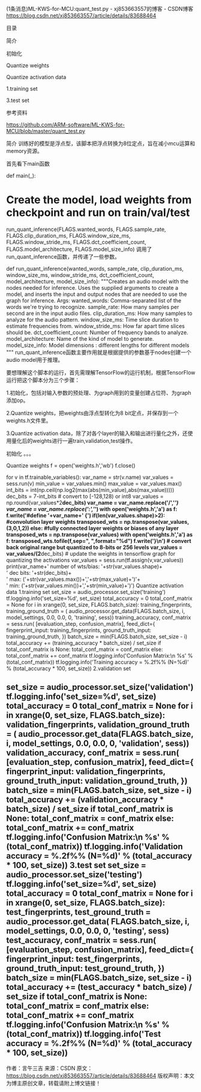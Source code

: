 (1条消息)ML-KWS-for-MCU:quant_test.py - xj853663557的博客 - CSDN博客 https://blog.csdn.net/xj853663557/article/details/83688464

目录

简介

初始化

Quantize weights

Quantize activation data

1.training set

3.test set

参考资料

https://github.com/ARM-software/ML-KWS-for-MCU/blob/master/quant_test.py

简介
训练好的模型是浮点型，该脚本把浮点转换为8位定点，旨在减小mcu运算和memory资源。

首先看下main函数

def main(_):
 
  # Create the model, load weights from checkpoint and run on train/val/test
  run_quant_inference(FLAGS.wanted_words, FLAGS.sample_rate,
      FLAGS.clip_duration_ms, FLAGS.window_size_ms,
      FLAGS.window_stride_ms, FLAGS.dct_coefficient_count,
      FLAGS.model_architecture, FLAGS.model_size_info)
调用了run_quant_inference函数，并传递了一些参数。

def run_quant_inference(wanted_words, sample_rate, clip_duration_ms,
                           window_size_ms, window_stride_ms, dct_coefficient_count, 
                           model_architecture, model_size_info):
  """Creates an audio model with the nodes needed for inference.
  Uses the supplied arguments to create a model, and inserts the input and
  output nodes that are needed to use the graph for inference.
  Args:
    wanted_words: Comma-separated list of the words we're trying to recognize.
    sample_rate: How many samples per second are in the input audio files.
    clip_duration_ms: How many samples to analyze for the audio pattern.
    window_size_ms: Time slice duration to estimate frequencies from.
    window_stride_ms: How far apart time slices should be.
    dct_coefficient_count: Number of frequency bands to analyze.
    model_architecture: Name of the kind of model to generate.
    model_size_info: Model dimensions : different lengths for different models
  """
run_quant_inference函数主要作用就是根据提供的参数基于nodes创建一个audio model用于推理。

要想理解这个脚本的运行，首先需理解TensorFlow的运行机制，根据TensorFlow运行把这个脚本分为三个步骤：

1.初始化，包括对输入参数的预处理、为graph用到的变量创建占位符、为graph添加op。

2.Quantize weights，把weights由浮点型转化为8 bit定点，并保存到一个weights.h文件里。

3.Quantize activation data，除了对各个layer的输入和输出进行量化之外，还使用量化后的weights进行一遍train,validation,test操作。

初始化
。。。

Quantize weights
  f = open('weights.h','wb')
  f.close()
 
  for v in tf.trainable_variables():
    var_name = str(v.name)
    var_values = sess.run(v)
    min_value = var_values.min()
    max_value = var_values.max()
    int_bits = int(np.ceil(np.log2(max(abs(min_value),abs(max_value)))))
    dec_bits = 7-int_bits
    # convert to [-128,128) or int8
    var_values = np.round(var_values*2**dec_bits)
    var_name = var_name.replace('/','_')
    var_name = var_name.replace(':','_')
    with open('weights.h','a') as f:
      f.write('#define '+var_name+' {')
    if(len(var_values.shape)>2): #convolution layer weights
      transposed_wts = np.transpose(var_values,(3,0,1,2))
    else: #fully connected layer weights or biases of any layer
      transposed_wts = np.transpose(var_values)
    with open('weights.h','a') as f:
      transposed_wts.tofile(f,sep=", ",format="%d")
      f.write('}\n')
    # convert back original range but quantized to 8-bits or 256 levels
    var_values = var_values/(2**dec_bits)
    # update the weights in tensorflow graph for quantizing the activations
    var_values = sess.run(tf.assign(v,var_values))
    print(var_name+' number of wts/bias: '+str(var_values.shape)+\
            ' dec bits: '+str(dec_bits)+\
            ' max: ('+str(var_values.max())+','+str(max_value)+')'+\
            ' min: ('+str(var_values.min())+','+str(min_value)+')')
Quantize activation data
1.training set
  set_size = audio_processor.set_size('training')
  tf.logging.info('set_size=%d', set_size)
  total_accuracy = 0
  total_conf_matrix = None
  for i in xrange(0, set_size, FLAGS.batch_size):
    training_fingerprints, training_ground_truth = (
        audio_processor.get_data(FLAGS.batch_size, i, model_settings, 0.0,
                                 0.0, 0, 'training', sess))
    training_accuracy, conf_matrix = sess.run(
        [evaluation_step, confusion_matrix],
        feed_dict={
            fingerprint_input: training_fingerprints,
            ground_truth_input: training_ground_truth,
        })
    batch_size = min(FLAGS.batch_size, set_size - i)
    total_accuracy += (training_accuracy * batch_size) / set_size
    if total_conf_matrix is None:
      total_conf_matrix = conf_matrix
    else:
      total_conf_matrix += conf_matrix
  tf.logging.info('Confusion Matrix:\n %s' % (total_conf_matrix))
  tf.logging.info('Training accuracy = %.2f%% (N=%d)' %
                  (total_accuracy * 100, set_size))
2.validation set

  set_size = audio_processor.set_size('validation')
  tf.logging.info('set_size=%d', set_size)
  total_accuracy = 0
  total_conf_matrix = None
  for i in xrange(0, set_size, FLAGS.batch_size):
    validation_fingerprints, validation_ground_truth = (
        audio_processor.get_data(FLAGS.batch_size, i, model_settings, 0.0,
                                 0.0, 0, 'validation', sess))
    validation_accuracy, conf_matrix = sess.run(
        [evaluation_step, confusion_matrix],
        feed_dict={
            fingerprint_input: validation_fingerprints,
            ground_truth_input: validation_ground_truth,
        })
    batch_size = min(FLAGS.batch_size, set_size - i)
    total_accuracy += (validation_accuracy * batch_size) / set_size
    if total_conf_matrix is None:
      total_conf_matrix = conf_matrix
    else:
      total_conf_matrix += conf_matrix
  tf.logging.info('Confusion Matrix:\n %s' % (total_conf_matrix))
  tf.logging.info('Validation accuracy = %.2f%% (N=%d)' %
                  (total_accuracy * 100, set_size))
3.test set
  set_size = audio_processor.set_size('testing')
  tf.logging.info('set_size=%d', set_size)
  total_accuracy = 0
  total_conf_matrix = None
  for i in xrange(0, set_size, FLAGS.batch_size):
    test_fingerprints, test_ground_truth = audio_processor.get_data(
        FLAGS.batch_size, i, model_settings, 0.0, 0.0, 0, 'testing', sess)
    test_accuracy, conf_matrix = sess.run(
        [evaluation_step, confusion_matrix],
        feed_dict={
            fingerprint_input: test_fingerprints,
            ground_truth_input: test_ground_truth,
        })
    batch_size = min(FLAGS.batch_size, set_size - i)
    total_accuracy += (test_accuracy * batch_size) / set_size
    if total_conf_matrix is None:
      total_conf_matrix = conf_matrix
    else:
      total_conf_matrix += conf_matrix
  tf.logging.info('Confusion Matrix:\n %s' % (total_conf_matrix))
  tf.logging.info('Test accuracy = %.2f%% (N=%d)' % (total_accuracy * 100,
                                                           set_size))
--------------------- 
作者：言午三吉 
来源：CSDN 
原文：https://blog.csdn.net/xj853663557/article/details/83688464 
版权声明：本文为博主原创文章，转载请附上博文链接！